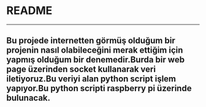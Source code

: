 # README
----------------
## Bu projede internetten görmüş olduğum bir projenin nasıl olabileceğini merak ettiğim için yapmış olduğum bir denemedir.Burda bir web page üzerinden socket kullanarak veri iletiyoruz.Bu veriyi alan python script işlem yapıyor.Bu python scripti raspberry pi üzerinde bulunacak.